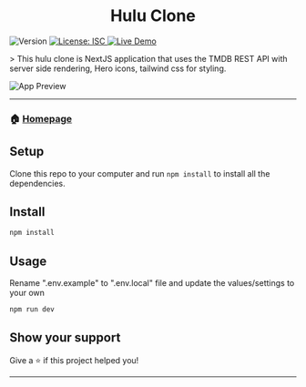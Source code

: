 <h1 align="center">Hulu Clone </h1>
<p>
<img alt="Version" src="https://img.shields.io/badge/version-1.0.0-blue.svg?cacheSeconds=2592000" />
  <a href="#" target="_blank">
    <img alt="License: ISC" src="https://img.shields.io/badge/License-ISC-yellow.svg" />
  </a>
  <a href="https://hulu-clone-ten-mu.vercel.app/" target="_blank">
    <img alt="Live Demo" src="https://img.shields.io/badge/demo-online-green.svg" />
  </a>
</p>
> This hulu clone is NextJS application that uses the TMDB REST API with server side rendering, Hero icons, tailwind css for styling.

![App Preview](https://firebasestorage.googleapis.com/v0/b/emailsign-70c77.appspot.com/o/hulu%20clone.PNG?alt=media&token=818e4180-e305-4d99-b73d-9cc96a2c73b2)

---

### 🏠 [Homepage](https://github.com/taibuharoub/hulu-clone#readme)

## Setup
Clone this repo to your computer and run `npm install` to install all the dependencies.

## Install

```sh
npm install
```

## Usage

Rename ".env.example" to ".env.local" file and update the values/settings to your own

```sh
npm run dev
```

## Show your support

Give a ⭐️ if this project helped you!

***
